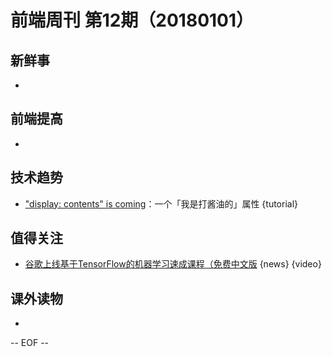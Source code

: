 # 前端周刊 第12期（20180101）

## 新鲜事
-

## 前端提高
-

## 技术趋势
- ["display: contents" is coming](https://blogs.igalia.com/mrego/2018/01/11/display-contents-is-coming/)：一个「我是打酱油的」属性 {tutorial}

## 值得关注
- [谷歌上线基于TensorFlow的机器学习速成课程（免费中文版](https://developers.google.cn/machine-learning/crash-course/) {news} {video}

## 课外读物
-

[//]: # (分类图标
    新闻 {news}
    视频 {video}
    教程 {tutorial}
    代码 {code}
    演示 {demo}
    观点 {opinion}
    技巧 {tips}
    工具 {tools}
    书籍 {book}
    文档 {doc}
    GayHub {github}
    规范 {w3c}
    规范 {mdn}
  )

-- EOF --